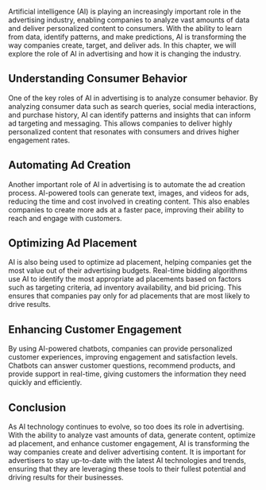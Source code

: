 
Artificial intelligence (AI) is playing an increasingly important role in the advertising industry, enabling companies to analyze vast amounts of data and deliver personalized content to consumers. With the ability to learn from data, identify patterns, and make predictions, AI is transforming the way companies create, target, and deliver ads. In this chapter, we will explore the role of AI in advertising and how it is changing the industry.

Understanding Consumer Behavior
-------------------------------

One of the key roles of AI in advertising is to analyze consumer behavior. By analyzing consumer data such as search queries, social media interactions, and purchase history, AI can identify patterns and insights that can inform ad targeting and messaging. This allows companies to deliver highly personalized content that resonates with consumers and drives higher engagement rates.

Automating Ad Creation
----------------------

Another important role of AI in advertising is to automate the ad creation process. AI-powered tools can generate text, images, and videos for ads, reducing the time and cost involved in creating content. This also enables companies to create more ads at a faster pace, improving their ability to reach and engage with customers.

Optimizing Ad Placement
-----------------------

AI is also being used to optimize ad placement, helping companies get the most value out of their advertising budgets. Real-time bidding algorithms use AI to identify the most appropriate ad placements based on factors such as targeting criteria, ad inventory availability, and bid pricing. This ensures that companies pay only for ad placements that are most likely to drive results.

Enhancing Customer Engagement
-----------------------------

By using AI-powered chatbots, companies can provide personalized customer experiences, improving engagement and satisfaction levels. Chatbots can answer customer questions, recommend products, and provide support in real-time, giving customers the information they need quickly and efficiently.

Conclusion
----------

As AI technology continues to evolve, so too does its role in advertising. With the ability to analyze vast amounts of data, generate content, optimize ad placement, and enhance customer engagement, AI is transforming the way companies create and deliver advertising content. It is important for advertisers to stay up-to-date with the latest AI technologies and trends, ensuring that they are leveraging these tools to their fullest potential and driving results for their businesses.
